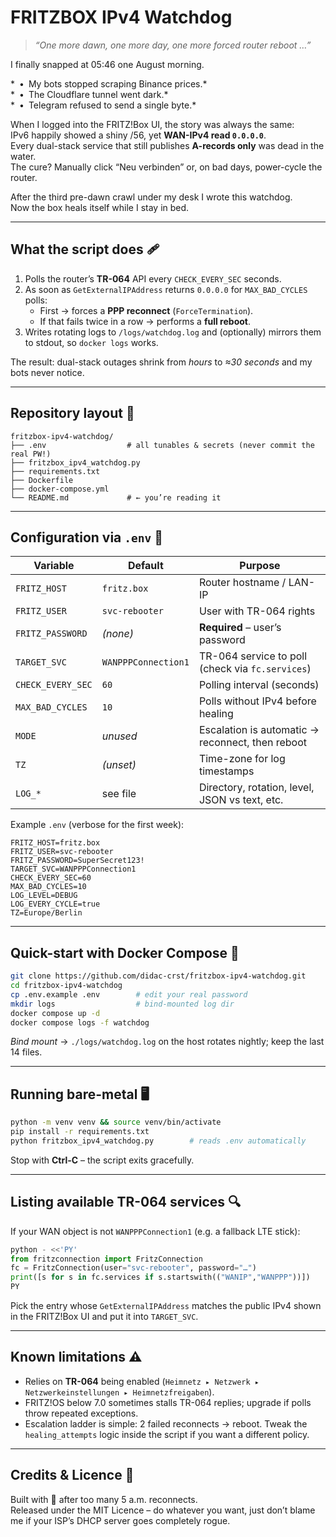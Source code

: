 # FRITZBOX IPv4 Watchdog  
  
> *“One more dawn, one more day, one more forced router reboot …”*  
  
I finally snapped at 05:46 one August morning.  
  
* • My bots stopped scraping Binance prices.*  
* • The Cloudflare tunnel went dark.*  
* • Telegram refused to send a single byte.*  
  
When I logged into the FRITZ!Box UI, the story was always the same:  
IPv6 happily showed a shiny /56, yet **WAN-IPv4 read `0.0.0.0`**.  
Every dual-stack service that still publishes **A-records only** was dead in the water.  
The cure? Manually click “Neu verbinden” or, on bad days, power-cycle the router.  
  
After the third pre-dawn crawl under my desk I wrote this watchdog.  
Now the box heals itself while I stay in bed.  
  
---

## What the script does 🩹  
  
1. Polls the router’s **TR-064** API every `CHECK_EVERY_SEC` seconds.  
2. As soon as `GetExternalIPAddress` returns `0.0.0.0` for `MAX_BAD_CYCLES` polls:  
   * First → forces a **PPP reconnect** (`ForceTermination`).  
   * If that fails twice in a row → performs a **full reboot**.  
3. Writes rotating logs to `/logs/watchdog.log` and (optionally) mirrors them to stdout, so `docker logs` works.  
  
The result: dual-stack outages shrink from *hours* to *≈30 seconds* and my bots never notice.  
  
---

## Repository layout 📂  
  
```
fritzbox-ipv4-watchdog/
├── .env                  # all tunables & secrets (never commit the real PW!)
├── fritzbox_ipv4_watchdog.py
├── requirements.txt
├── Dockerfile
├── docker-compose.yml
└── README.md             # ← you’re reading it
```  
  
---

## Configuration via `.env` 🔧  
  
| Variable          | Default             | Purpose                                          |
| ----------------- | ------------------- | ------------------------------------------------ |
| `FRITZ_HOST`      | `fritz.box`         | Router hostname / LAN-IP                         |
| `FRITZ_USER`      | `svc-rebooter`      | User with TR-064 rights                          |
| `FRITZ_PASSWORD`  | _(none)_            | **Required** – user’s password                   |
| `TARGET_SVC`      | `WANPPPConnection1` | TR-064 service to poll (check via `fc.services`) |
| `CHECK_EVERY_SEC` | `60`                | Polling interval (seconds)                       |
| `MAX_BAD_CYCLES`  | `10`                | Polls without IPv4 before healing                |
| `MODE`            | *unused*            | Escalation is automatic → reconnect, then reboot |
| `TZ`              | _(unset)_           | Time-zone for log timestamps                     |
| `LOG_*`           | see file            | Directory, rotation, level, JSON vs text, etc.   |
  
Example `.env` (verbose for the first week):  
  
```
FRITZ_HOST=fritz.box
FRITZ_USER=svc-rebooter
FRITZ_PASSWORD=SuperSecret123!
TARGET_SVC=WANPPPConnection1
CHECK_EVERY_SEC=60
MAX_BAD_CYCLES=10
LOG_LEVEL=DEBUG
LOG_EVERY_CYCLE=true
TZ=Europe/Berlin
```  
  
---

## Quick-start with Docker Compose 🐳  
  
```bash
git clone https://github.com/didac-crst/fritzbox-ipv4-watchdog.git
cd fritzbox-ipv4-watchdog
cp .env.example .env        # edit your real password
mkdir logs                  # bind-mounted log dir
docker compose up -d
docker compose logs -f watchdog
```  
  
*Bind mount* → `./logs/watchdog.log` on the host rotates nightly; keep the last 14 files.  
  
---

## Running bare-metal 🖥️  
  
```bash
python -m venv venv && source venv/bin/activate
pip install -r requirements.txt
python fritzbox_ipv4_watchdog.py        # reads .env automatically
```  
  
Stop with **Ctrl-C** – the script exits gracefully.  
  
---

## Listing available TR-064 services 🔍  
  
If your WAN object is not `WANPPPConnection1` (e.g. a fallback LTE stick):  
  
```python
python - <<'PY'
from fritzconnection import FritzConnection
fc = FritzConnection(user="svc-rebooter", password="…")
print([s for s in fc.services if s.startswith(("WANIP","WANPPP"))])
PY
```  
  
Pick the entry whose `GetExternalIPAddress` matches the public IPv4 shown in the FRITZ!Box UI and put it into `TARGET_SVC`.  
  
---

## Known limitations ⚠️  
  
* Relies on **TR-064** being enabled (`Heimnetz ▸ Netzwerk ▸ Netzwerkeinstellungen ▸ Heimnetzfreigaben`).  
* FRITZ!OS below 7.0 sometimes stalls TR-064 replies; upgrade if polls throw repeated exceptions.  
* Escalation ladder is simple: 2 failed reconnects → reboot. Tweak the `healing_attempts` logic inside the script if you want a different policy.  
  
---

## Credits & Licence 📝  
  
Built with 🩵 after too many 5 a.m. reconnects.  
Released under the MIT Licence – do whatever you want, just don’t blame me if your ISP’s DHCP server goes completely rogue.
